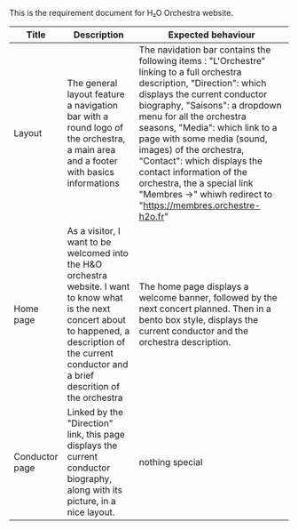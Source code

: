 This is the requirement document for H₂O Orchestra website.

| Title | Description                  | Expected behaviour |
|----------------|----------------------|-------------------|
| Layout | The general layout feature a navigation bar with a round logo of the orchestra, a main area and a footer with basics informations | The navidation bar contains the following items : "L'Orchestre" linking to a full orchestra description, "Direction": which displays the current conductor biography, "Saisons": a dropdown menu for all the orchestra seasons, "Media": which link to a page with some media (sound, images) of the orchestra, "Contact": which displays the contact information of the orchestra, the a special link "Membres ->" whiwh redirect to "https://membres.orchestre-h2o.fr"
| Home page | As a visitor, I want to be welcomed into the H&O orchestra website. I want to know what is the next concert about to happened, a description of the current conductor and a brief descrition of the orchestra | The home page displays a welcome banner, followed by the next concert planned. Then in a bento box style, displays the current conductor and the orchestra description. |
| Conductor page | Linked by the "Direction" link, this page displays the current conductor biography, along with its picture, in a nice layout. | nothing special |

